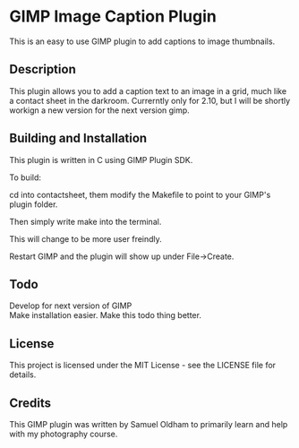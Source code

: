 # GIMP Image Caption Plugin
This is an easy to use GIMP plugin to add captions to image thumbnails. 

## Description
This plugin allows you to add a caption text to an image in a grid, much like a contact sheet in the darkroom. Currerntly only for 2.10, but I will be shortly workign a new version for the next version gimp.

## Building and Installation
This plugin is written in C using GIMP Plugin SDK.


To build:

cd into contactsheet, them modify the Makefile to point to your GIMP's plugin folder. 


Then simply write make into the terminal. 


This will change to be more user freindly.


Restart GIMP and the plugin will show up under File->Create.

## Todo
Develop for next version of GIMP\
Make installation easier.
Make this todo thing better.

## License
This project is licensed under the MIT License - see the LICENSE file for details.

## Credits
This GIMP plugin was written by Samuel Oldham to primarily learn and help with my photography course.
